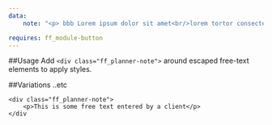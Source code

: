 ```yaml
---
data:
    note: "<p> bbb Lorem ipsum dolor sit amet<br/>lorem tortor consectetur metus</p><ul><li>Some list text</li><li>And more list text</li></ul>"

requires: ff_module-button
---
```


##Usage
Add `<div class="ff_planner-note">` around escaped free-text elements to apply styles.

##Variations
..etc


```
<div class="ff_planner-note">
    <p>This is some free text entered by a client</p>
</div
```

